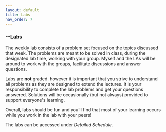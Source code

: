 ```yaml
---
layout: default 
title: Labs 
nav_order: 7
---
```


### --Labs 

The weekly lab consists of a problem set focused on the topics discussed that week. The  problems are meant to be solved in class, during the designated lab time, working with your group.  Myself and the LAs will be around to work with the groups, facilitate discussions and answer questions.

Labs are __not__ graded. however it is important that you strive to understand all problems as they are designed to extend the lectures. It is your responsibility to complete the lab problems and get your questions answered. Solutions will be occasionally (but not always)   provided to support everyone's learning. 

Overall, labs should be fun and you’ll find that most of your learning occurs while you work in the lab with your peers!

The labs can be accessed under  _Detailed Schedule_.

